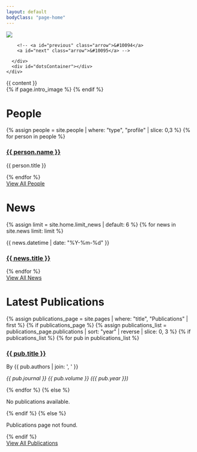 ```yaml
---
layout: default
bodyClass: "page-home"
---
```

<!-- Courosel -->
<div class="strip">
  <div class="container">
    <div class="carousel">
      <div id="slide-container">
        <div class="slides">
          <img class="slide" src="/images/hero-image.jpg" />
          <div id="text-bar">
            <p id="place"></p>
          </div>
        </div>

        <!-- <a id="previous" class="arrow">&#10094</a>
        <a id="next" class="arrow">&#10095</a> -->

      </div>
      <div id="dotsContainer"></div>
    </div>
  </div>
</div>

<!-- Title -->
<div class="intro">
  <div class="container">
    <div class="row justify-content-start">
      <div class="col-12 col-md-12 col-lg-12 mt-0"">
          {{ content }}
      </div>
      {% if page.intro_image %}
      <!-- <div class=" col-12 col-md-5 col-lg-6 order-1 order-md-2 position-relative">
        <img alt="{{ page.title }}"
          class="intro-image{% if page.intro_image_absolute %} intro-image-absolute{% endif %}{% if page.intro_image_hide_on_mobile %} intro-image-hide-mobile{% endif %}"
          src="{{ page.intro_image | relURL }}" />
      </div> -->
      {% endif %}
    </div>
  </div>
</div>
<!-- People -->
<div class="strip strip-grey">
  <div class="container pt-3 pb-3">
    <div class="row pt-3 pb-2">
      <h1>People</h1>
      {% assign people = site.people | where: "type", "profile" | slice: 0,3 %}
      {% for person in people %}
      <div class="col-12 col-md-4 mb-3">
        <div class="team team-summary">
          <!-- {% if people.image %}
                <div class="team-image">
                    <img width="60" height="60" alt="{{ people.title }}" class="img-fluid mb-2" src="{{ people.image | relative_url }}" />
                </div>
                {% endif %} -->
          <div class="team-meta">
            <h3 class="team-name"><a href="{{ person.url | relative_url }}">{{ person.name }}</a></h3>
            <p class="team-description">{{ person.title }}</p>
          </div>
        </div>
      </div>
      {% endfor %}
    </div>
    <!-- Button -->
    <div class="row justify-content-left">
      <div class="col-auto">
        <a class="button" href="{{ "people" | relative_url }}">View All People</a>
      </div>
    </div>
  </div>
</div>
<!-- News -->
<div class="strip">
  <div class="container pt-3 pb-3">
    <div class="row justify-content-start">
      <div class="row pt-3 pb-2">
        <h1>News</h1>
        {% assign limit = site.home.limit_news | default: 6 %}
        {% for news in site.news limit: limit %}
        <div class="col-12 col-md-12 mb-3">
          <div class="service service-summary">
            <div class="service-content">
              <p class="subTextLight">{{ news.datetime | date: "%Y-%m-%d" }}</p>
              <h3 class="service-title">
                <a href="{{ news.url | relative_url }}">{{ news.title }}</a>
              </h3>
              <!-- <p class="subTextBold">By {{ news.author}}</p> -->
            </div>
          </div>
        </div>
        {% endfor %}
      </div>
    </div>
    <div class="row justify-content-left">
      <div class="col-auto">
        <a class="button button-primary" href="{{ " news" | relative_url }}">View All News</a>
      </div>
    </div>
  </div>
</div>
<!-- Publications -->
<div class="strip strip-grey">
  <div class="container pt-3 pb-3">
    <div class="row justify-content-start">
      <div class="row pt-3 pb-2">
        <h1>Latest Publications</h1>
        {% assign publications_page = site.pages | where: "title", "Publications" | first %}
        {% if publications_page %}
          {% assign publications_list = publications_page.publications | sort: "year" | reverse | slice: 0, 3 %}
          {% if publications_list %}
            {% for pub in publications_list %}
            <div class="col-12 col-md-12 mb-3">
              <div class="service service-summary">
                <div class="service-content">
                  <h3 class="service-title">
                    <a href="{{ pub.source }}" target="_blank">{{ pub.title }}</a>
                  </h3>
                  <p class="subTextBold">By {{ pub.authors | join: ', ' }}</p>
                  <p><em>{{ pub.journal }} {{ pub.volume }} ({{ pub.year }})</em></p>
                </div>
              </div>
            </div>
            {% endfor %}
          {% else %}
            <p>No publications available.</p>
          {% endif %}
        {% else %}
          <p>Publications page not found.</p>
        {% endif %}
      </div>
    </div>
    <div class="row justify-content-left">
      <div class="col-auto">
        <a class="button button-primary" href="{{ "publications" | relative_url }}">View All Publications</a>
      </div>
    </div>
  </div>
</div>
<!-- Joining the lab -->
<!-- <div class="strip strip-grey">
  <div class="container pt-6 pb-6">
    <h1>Joining the lab</h1>
      {% capture join_content %}{% include_relative join.md %}{% endcapture %}
      {{ join_content | markdownify }}
    </div>
  </div>
</div> -->
<!-- Projects -->
<!-- <div class="strip strip-grey">
  <div class="container pt-3 pb-3">
    <div class="row justify-content-start">
      <div class="row pt-3 pb-2">
        <h1>Software, Datasets, and Resources</h1>
        {% assign limit = site.home.limit_services | default: 4 %}
        {% for service in site.services limit: limit %}
        <div class="col-12 col-md-12 mb-1">
          <div class="service service-summary">
            <div class="service-content">
              <h3 class="service-title">
                <a href="{{ service.url | relative_url }}">{{ service.title }}</a>
              </h3>
              <p>{{ service.excerpt | markdownify | strip_html | truncate: 100 }}</p>
            </div>
          </div>
        </div>
        {% endfor %}
      </div>
    </div>
    <div class="row justify-content-left">
      <div class="col-auto">
        <a class="button button-primary" href="{{ "services" | relative_url }}">View All Projects</a>
      </div>
    </div>
  </div>
</div> -->

<!-- new -->